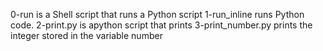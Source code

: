 0-run is a Shell script that runs a Python script
1-run_inline runs Python code.
2-print.py is apython script that prints
3-print_number.py prints the integer stored in the variable number
